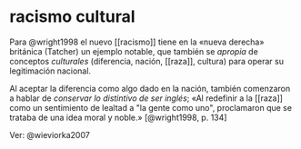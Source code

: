 # racismo cultural
Para @wright1998 el nuevo [[racismo]] tiene en la «nueva derecha» británica (Tatcher) un ejemplo notable, que también se *apropia* de conceptos *culturales* (diferencia, nación, [[raza]], cultura) para operar su legitimación nacional.

Al aceptar la diferencia como algo dado en la nación, también comenzaron a hablar de *conservar lo distintivo de ser inglés*; «Al redefinir a la [[raza]] como un sentimiento de lealtad a "la gente como uno", proclamaron que se trataba de una idea moral y noble.» [@wright1998, p. 134]

Ver: @wieviorka2007